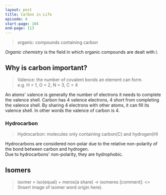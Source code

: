 ```yaml
---
layout: post
title: Carbon in Life
episode: 4
start-page: 104
end-page: 113
---
```

> organic: compounds containing carbon

*Organic chemistry* is the field in which organic compounds are dealt with.\
## Why is carbon important?
> Valence: the number of covalent bonds an element can form.\
> e.g. H = 1, O = 2, N = 3, C = 4

An atoms' valence is generally the number of electrons it needs to complete the valence shell. Carbon has 4 valence electrons, 4 short from completing the valence shell. By sharing 4 electrons with other atoms, it can fill its valence shell. In other words the valence of carbon is 4.

### Hydrocarbon
> Hydrocarbon: molecules only containing carbon(C) and hydrogen(H)

Hydrocarbons are considered non-polar due to the relative non-polarity of the bond between carbon and hydrogen.\
Due to hydrocarbons' non-polarity, they are hydrophobic.

## Isomers
> isomer = iso(equal) + meros(a share) → isomeres
[comment]: <> (Insert image of isomer word origin here).
